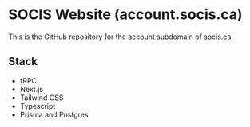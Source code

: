 # SOCIS Website (account.socis.ca)
This is the GitHub repository for the account subdomain of socis.ca.

## Stack
- tRPC
- Next.js
- Tailwind CSS
- Typescript
- Prisma and Postgres

